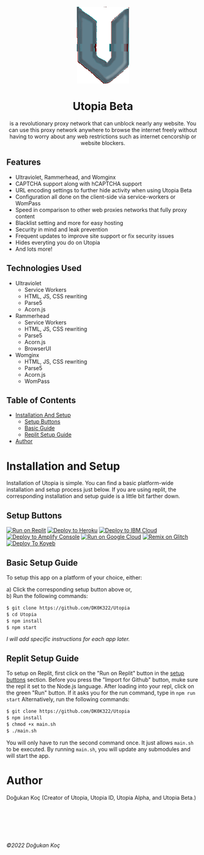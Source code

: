 <p align="center"><img src="static/img/logo.gif" height="200">
</p>

<p align="center"><h1 align="center">Utopia Beta</h1></p>

<p align="center">is a revolutionary pr‍o‍x‍‍y network that can u‍‍n‍b‍‍l‍o‍‍c‍‍k nearly any website. You can use this proxy network anywhere to browse the in‍te‍‍rn‍‍et fr‍ee‍ly without having to worry about any web restrictions such as internet cencorship or website blockers.</p>

## Features
- Ultraviolet, Rammerhead, and Womginx
- CAPTCHA support along with hCAPTCHA support
- URL encoding settings to further hide activity when using Utopia Beta
- Configuration all done on the client-side via service-workers or WomPass
- Speed in comparison to other web proxies networks that fully proxy content
- Blacklist setting and more for easy hosting
- Security in mind and leak prevention
- Frequent updates to improve site support or fix security issues
- Hides everyting you do on Utopia
- And lots more!

## Technologies Used
- Ultraviolet
  - Service Workers
  - HTML, JS, CSS rewriting
  - Parse5
  - Acorn.js
- Rammerhead
  - Service Workers
  - HTML, JS, CSS rewriting
  - Parse5
  - Acorn.js
  - BrowserUI
- Womginx
  - HTML, JS, CSS rewriting
  - Parse5
  - Acorn.js
  - WomPass

## Table of Contents
- [Installation And Setup](#installation-and-setup)
  - [Setup Buttons](#setup-buttons)
  - [Basic Guide](#basic-setup-guide)
  - [Replit Setup Guide](#replit-setup-guide)
- [Author](#author)

# Installation and Setup

Installation of Utopia is simple. You can find a basic platform-wide installation and setup process just below. If you are using replit, the corresponding installation and setup guide is a little bit farther down.

## Setup Buttons

[![Run on Replit](https://raw.githubusercontent.com/BinBashBanana/deploy-buttons/master/buttons/remade/replit.svg)](https://replit.com/github/DK0K322/Utopia)
[![Deploy to Heroku](https://raw.githubusercontent.com/BinBashBanana/deploy-buttons/master/buttons/remade/heroku.svg)](https://heroku.com/deploy/?template=https://github.com/DK0K322/Utopia)
[![Deploy to IBM Cloud](https://raw.githubusercontent.com/BinBashBanana/deploy-buttons/master/buttons/remade/ibmcloud.svg)](https://cloud.ibm.com/devops/setup/deploy?repository=https://github.com/DK0K322/Utopia)
[![Deploy to Amplify Console](https://raw.githubusercontent.com/BinBashBanana/deploy-buttons/master/buttons/remade/amplifyconsole.svg)](https://console.aws.amazon.com/amplify/home#/deploy?repo=https://github.com/DK0K322/Utopia)
[![Run on Google Cloud](https://raw.githubusercontent.com/BinBashBanana/deploy-buttons/master/buttons/remade/googlecloud.svg)](https://deploy.cloud.run/?git_repo=https://github.com/DK0K322/Utopia)
[![Remix on Glitch](https://binbashbanana.github.io/deploy-buttons/buttons/remade/glitch.svg)](https://glitch.com/edit/#!/import/github/DK0K322/Utopia)
[![Deploy To Koyeb](https://binbashbanana.github.io/deploy-buttons/buttons/remade/koyeb.svg)](https://app.koyeb.com/deploy?type=git&repository=github.com/DK0K322/Utopia&branch=main&name=Utopia)

## Basic Setup Guide
To setup this app on a platform of your choice, either:

a) Click the corresponding setup button above or,<br>b) Run the following commands:

```sh
$ git clone https://github.com/DK0K322/Utopia
$ cd Utopia
$ npm install
$ npm start
```
*I will add specific instructions for each app later.*

## Replit Setup Guide
To setup on Replit, first click on the "Run on Replit" button in the [setup buttons](#setup-buttons) section. Before you press the "Import for Github" button, muke sure the repl it set to the Node.js language. After loading into your repl, click on the green "Run" button. If it asks you for the run command, type in `npm run start` Alternatively, run the following commands:

```sh
$ git clone https://github.com/DK0K322/Utopia
$ npm install
$ chmod +x main.sh
$ ./main.sh
```

You will only have to run the second command once. It just allows `main.sh` to be executed. By running `main.sh`, you will update any submodules and will start the app.


# Author

Doğukan Koç (Creator of Utopia, Utopia ID, Utopia Alpha, and Utopia Beta.)
<br><br><br><br><br>
#

*©2022 Doğukan Koç*
